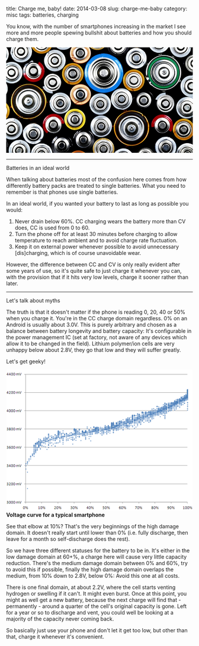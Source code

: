 title: Charge me, baby!
date: 2014-03-08
slug: charge-me-baby
category: misc
tags: batteries, charging

You know, with the number of smartphones increasing in the market I see more and more people spewing bullshit about batteries and how you should charge them.

![featureimage](/images/charge-me-baby/batteries.jpg)

---
Batteries in an ideal world

When talking about batteries most of the confusion here comes from how differently battery packs are treated to single batteries. What you need to remember is that phones use single batteries.

In an ideal world, if you wanted your battery to last as long as possible you would:

1. Never drain below 60%. CC charging wears the battery more than CV does, CC is used from 0 to 60.
2. Turn the phone off for at least 30 minutes before charging to allow temperature to reach ambient and to avoid charge rate fluctuation.
3. Keep it on external power whenever possible to avoid unnecessary [dis]charging, which is of course unavoidable wear.

However, the difference between CC and CV is only really evident after some years of use, so it's quite safe to just charge it whenever you can, with the provision that if it hits very low levels, charge it sooner rather than later.

---

Let's talk about myths

The truth is that it doesn't matter if the phone is reading 0, 20, 40 or 50% when you charge it. You're in the CC charge domain regardless. 0% on an Android is usually about 3.0V. This is purely arbitrary and chosen as a balance between battery longevity and battery capacity: It's configurable in the power management IC (set at factory, not aware of any devices which allow it to be changed in the field). Lithium polymer/ion cells are very unhappy below about 2.8V, they go that low and they will suffer greatly.

Let's get geeky!

![voltage_curve](/images/charge-me-baby/voltage_curve.png)
<strong>Voltage curve for a typical smartphone</strong>


See that elbow at 10%? That's the very beginnings of the high damage domain. It doesn't really start until lower than 0% (i.e. fully discharge, then leave for a month so self-discharge does the rest).

So we have three different statuses for the battery to be in. It's either in the low damage domain at 60+%, a charge here will cause very little capacity reduction. There's the medium damage domain between 0% and 60%, try to avoid this if possible, finally the high damage domain overlaps the medium, from 10% down to 2.8V, below 0%: Avoid this one at all costs.

There is one final domain, at about 2.2V, where the cell starts venting hydrogen or swelling if it can't. It might even burst. Once at this point, you might as well get a new battery, because the next charge will find that - permanently - around a quarter of the cell's original capacity is gone. Left for a year or so to discharge and vent, you could well be looking at a majority of the capacity never coming back.

So basically just use your phone and don't let it get too low, but other than that, charge it whenever it's convenient.
